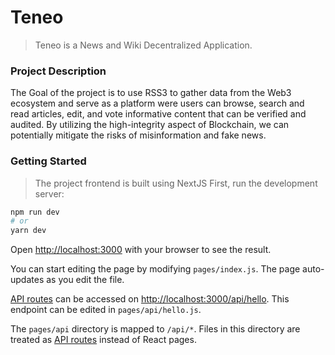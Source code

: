 # Teneo

> Teneo is a News and Wiki Decentralized Application.

### Project Description

The Goal of the project is to use RSS3 to gather data from the Web3 ecosystem and serve as a platform were users can browse, search and read articles, edit, and vote informative content that can be verified and audited. By utilizing the high-integrity aspect of Blockchain, we can potentially mitigate the risks of misinformation and fake news.

### Getting Started

> The project frontend is built using NextJS
> First, run the development server:

```bash
npm run dev
# or
yarn dev
```

Open [http://localhost:3000](http://localhost:3000) with your browser to see the result.

You can start editing the page by modifying `pages/index.js`. The page auto-updates as you edit the file.

[API routes](https://nextjs.org/docs/api-routes/introduction) can be accessed on [http://localhost:3000/api/hello](http://localhost:3000/api/hello). This endpoint can be edited in `pages/api/hello.js`.

The `pages/api` directory is mapped to `/api/*`. Files in this directory are treated as [API routes](https://nextjs.org/docs/api-routes/introduction) instead of React pages.
